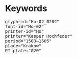 # Keywords
<pre>
glyph-id="Ho-02_0204"
font-id="Ho-02"
printer-id="Ho"
printer="Kasper Hochfeder"
period="1503–1505"
place="Kraków"
PT plate="020"
</pre>
